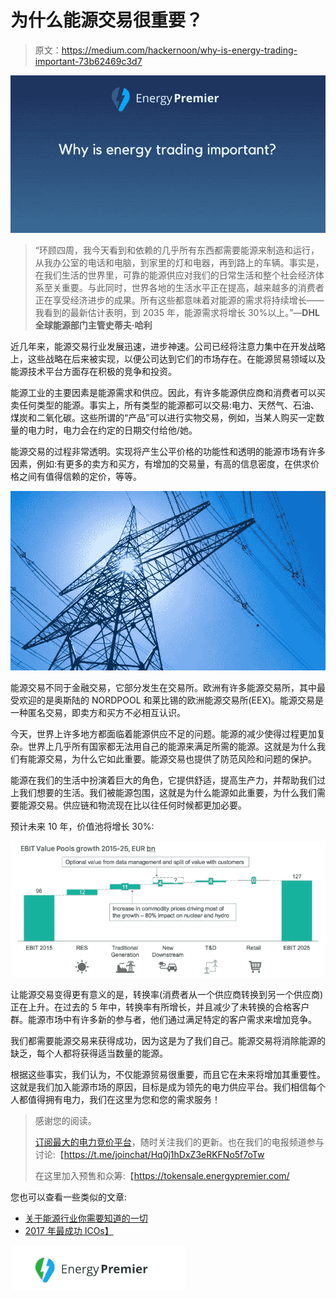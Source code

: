# 为什么能源交易很重要？

> 原文：<https://medium.com/hackernoon/why-is-energy-trading-important-73b62469c3d7>

![](img/820c9bc540fbcea937001ee5ef108478.png)

> “环顾四周，我今天看到和依赖的几乎所有东西都需要能源来制造和运行，从我办公室的电话和电脑，到家里的灯和电器，再到路上的车辆。事实是，在我们生活的世界里，可靠的能源供应对我们的日常生活和整个社会经济体系至关重要。与此同时，世界各地的生活水平正在提高，越来越多的消费者正在享受经济进步的成果。所有这些都意味着对能源的需求将持续增长——我看到的最新估计表明，到 2035 年，能源需求将增长 30%以上。”—**DHL 全球能源部门主管史蒂夫·哈利**

近几年来，能源交易行业发展迅速，进步神速。公司已经将注意力集中在开发战略上，这些战略在后来被实现，以便公司达到它们的市场存在。在能源贸易领域以及能源技术平台方面存在积极的竞争和投资。

能源工业的主要因素是能源需求和供应。因此，有许多能源供应商和消费者可以买卖任何类型的能源。事实上，所有类型的能源都可以交易:电力、天然气、石油、煤炭和二氧化碳。这些所谓的“产品”可以进行实物交易，例如，当某人购买一定数量的电力时，电力会在约定的日期交付给他/她。

能源交易的过程非常透明。实现将产生公平价格的功能性和透明的能源市场有许多因素，例如:有更多的卖方和买方，有增加的交易量，有高的信息密度，在供求价格之间有值得信赖的定价，等等。

![](img/3127a7293fdb4eb41a743b95b365e900.png)

能源交易不同于金融交易，它部分发生在交易所。欧洲有许多能源交易所，其中最受欢迎的是奥斯陆的 NORDPOOL 和莱比锡的欧洲能源交易所(EEX)。能源交易是一种匿名交易，即卖方和买方不必相互认识。

今天，世界上许多地方都面临着能源供应不足的问题。能源的减少使得过程更加复杂。世界上几乎所有国家都无法用自己的能源来满足所需的能源。这就是为什么我们有能源交易，为什么它如此重要。能源交易也提供了防范风险和问题的保护。

能源在我们的生活中扮演着巨大的角色，它提供舒适，提高生产力，并帮助我们过上我们想要的生活。我们被能源包围，这就是为什么能源如此重要，为什么我们需要能源交易。供应链和物流现在比以往任何时候都更加必要。

预计未来 10 年，价值池将增长 30%:

![](img/3989b7509e2958443b87658088196154.png)

让能源交易变得更有意义的是，转换率(消费者从一个供应商转换到另一个供应商)正在上升。在过去的 5 年中，转换率有所增长，并且减少了未转换的合格客户群。能源市场中有许多新的参与者，他们通过满足特定的客户需求来增加竞争。

我们都需要能源交易来获得成功，因为这是为了我们自己。能源交易将消除能源的缺乏，每个人都将获得适当数量的能源。

根据这些事实，我们认为，不仅能源贸易很重要，而且它在未来将增加其重要性。这就是我们加入能源市场的原因，目标是成为领先的电力供应平台。我们相信每个人都值得拥有电力，我们在这里为您和您的需求服务！

> 感谢您的阅读。
> 
> [订阅最大的电力竞价平台](/@energypremier)，随时关注我们的更新。也在我们的电报频道参与讨论:【https://t.me/joinchat/Hq0j1hDxZ3eRKFNo5f7oTw 
> 
> 在这里加入预售和众筹:【https://tokensale.energypremier.com/ 

您也可以查看一些类似的文章:

*   [关于能源行业你需要知道的一切](/@EnergyPremier/everything-you-need-to-know-about-the-energy-industry-df92e0e07ebc)
*   [2017 年最成功 ICOs】](/@EnergyPremier/the-most-successful-icos-of-2017-93b11307e1b6)

![](img/b3b8ba99c83d8703e3768dd7fa3fae3d.png)